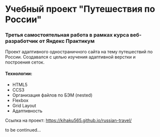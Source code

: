 # Учебный проект "Путешествия по России"
### Третья самостоятельная работа в рамках курса веб-разработчик от Яндекс Практикум
Проект адаптивного одностраничного сайта на тему путешествий по России. Создавался с целью изучения адаптивной верстки и построения сеток.
#### Технологии:
* HTML5
* CCS3
* Организация файлов по БЭМ (nested)
* Flexbox
* Grid Layout
* Адаптивность

Ссылка на проект: https://kihaku565.github.io/russian-travel/

to be continued...
